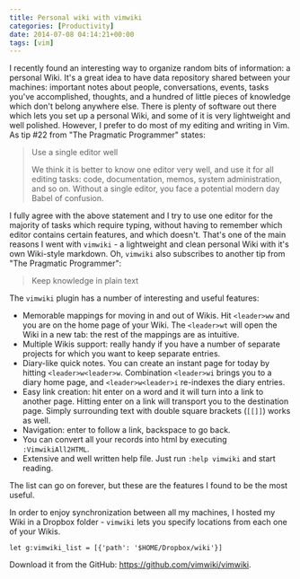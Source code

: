 ```yaml
---
title: Personal wiki with vimwiki
categories: [Productivity]
date: 2014-07-08 04:14:21+00:00
tags: [vim]
---
```


I recently found an interesting way to organize random bits of information: a
personal Wiki. It's a great idea to have data repository shared between your
machines: important notes about people, conversations, events, tasks you've
accomplished, thoughts, and a hundred of little pieces of knowledge which don't
belong anywhere else. There is plenty of software out there which lets you set
up a personal Wiki, and some of it is very lightweight and well polished.
However, I prefer to do most of my editing and writing in Vim. As tip #22 from
"The Pragmatic Programmer" states:

  > Use a single editor well
  >
  > We think it is better to know one editor very well, and use it for all
  > editing tasks: code, documentation, memos, system administration, and so
  > on. Without a single editor, you face a potential modern day Babel of
  > confusion.

I fully agree with the above statement and I try to use one editor for the
majority of tasks which require typing, without having to remember which editor
contains certain features, and which doesn't. That's one of the main reasons I
went with `vimwiki` - a lightweight and clean personal Wiki with it's own
Wiki-style markdown. Oh, `vimwiki` also subscribes to another tip from "The
Pragmatic Programmer":

  > Keep knowledge in plain text

The `vimwiki` plugin has a number of interesting and useful features:

  * Memorable mappings for moving in and out of Wikis. Hit `<leader>ww` and you
    are on the home page of your Wiki. The `<leader>wt` will open the Wiki in a
    new tab: the rest of the mappings are as intuitive.
  * Multiple Wikis support: really handy if you have a number of separate
    projects for which you want to keep separate entries.
  * Diary-like quick notes. You can create an instant page for today by hitting
    `<leader>w<leader>w`. Combination `<leader>wi` brings you to a diary home
    page, and `<leader>w<leader>i` re-indexes the diary entries.
  * Easy link creation: hit enter on a word and it will turn into a link to
    another page. Hitting enter on a link will transport you to the destination
    page. Simply surrounding text with double square brackets (`[[]]`) works as
    well.
  * Navigation: enter to follow a link, backspace to go back.
  * You can convert all your records into html by executing `:VimwikiAll2HTML`.
  * Extensive and well written help file. Just run `:help vimwiki` and start
    reading.

The list can go on forever, but these are the features I found to be the most
useful.

In order to enjoy synchronization between all my machines, I hosted my Wiki in
a Dropbox folder - `vimwiki` lets you specify locations from each one of your
Wikis.

    let g:vimwiki_list = [{'path': '$HOME/Dropbox/wiki'}]

Download it from the GitHub: <https://github.com/vimwiki/vimwiki>.
